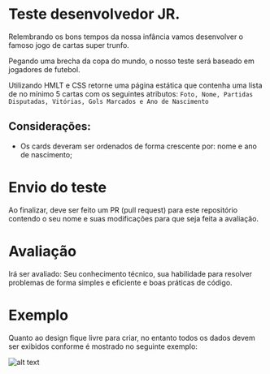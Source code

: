 # Teste desenvolvedor JR.

Relembrando os bons tempos da nossa infância vamos desenvolver o famoso jogo de cartas super trunfo.

Pegando uma brecha da copa do mundo, o nosso teste será baseado em jogadores de futebol.

Utilizando HMLT e CSS retorne uma página estática que contenha uma lista de no mínimo 5 cartas com os seguintes atributos: `Foto, Nome, Partidas Disputadas, Vitórias, Gols Marcados e Ano de Nascimento`

## Considerações:

- Os cards deveram ser ordenados de forma crescente por: nome e ano de nascimento;

# Envio do teste

Ao finalizar, deve ser feito um PR (pull request) para este repositório contendo o seu nome e suas modificações para que seja feita a avaliação.

# Avaliação

Irá ser avaliado: Seu conhecimento técnico, sua habilidade para resolver problemas de forma simples e eficiente e boas práticas de código.

# Exemplo

Quanto ao design fique livre para criar, no entanto todos os dados devem ser exibidos conforme é mostrado no seguinte exemplo:

![alt text](/example.png)